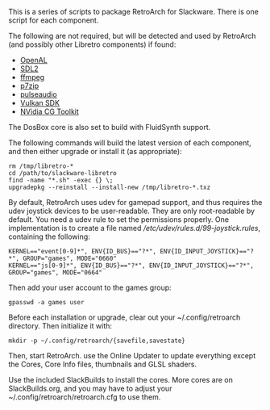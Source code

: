 This is a series of scripts to package RetroArch for Slackware.
There is one script for each component.

The following are not required, but will be detected and used by RetroArch (and
possibly other Libretro components) if found:

* [OpenAL](http://slackbuilds.org/libraries/OpenAL/)
* [SDL2](http://slackbuilds.org/development/SDL2/)
* [ffmpeg](http://slackbuilds.org/multimedia/ffmpeg/)
* [p7zip](http://slackbuilds.org/system/p7zip/)
* [pulseaudio](http://slackbuilds.org/audio/pulseaudio/)
* [Vulkan SDK](https://raw.githubusercontent.com/duganchen/my_slackbuilds/master/vulkansdk.SlackBuild)
* [NVidia CG Toolkit](http://slackbuilds.org/graphics/nvidia-cg-toolkit/)

The DosBox core is also set to build with FluidSynth support.

The following commands will build the latest version of each component, and
then either upgrade or install it (as appropriate):

	rm /tmp/libretro-*
	cd /path/to/slackware-libretro
	find -name "*.sh" -exec {} \;
	upgradepkg --reinstall --install-new /tmp/libretro-*.txz

By default, RetroArch uses udev for gamepad support, and thus requires the
udev joystick devices to be user-readable. They are only root-readable by
default. You need a udev rule to set the permissions properly. One
implementation is to create a file named */etc/udev/rules.d/99-joystick.rules*,
containing the following:

    KERNEL=="event[0-9]*", ENV{ID_BUS}=="?*", ENV{ID_INPUT_JOYSTICK}=="?*", GROUP="games", MODE="0660"
	KERNEL=="js[0-9]*", ENV{ID_BUS}=="?*", ENV{ID_INPUT_JOYSTICK}=="?*", GROUP="games", MODE="0664"

Then add your user account to the games group:

	gpasswd -a games user

Before each installation or upgrade, clear out your ~/.config/retroarch directory. Then initialize it
with:

	mkdir -p ~/.config/retroarch/{savefile,savestate}

Then, start RetroArch. use the Online Updater to update everything except the Cores, Core Info files,
thumbnails and GLSL shaders.

Use the included SlackBuilds to install the cores. More cores are on SlackBuilds.org, and you may have
to adjust your ~/.config/retroarch/retroarch.cfg to use them.
